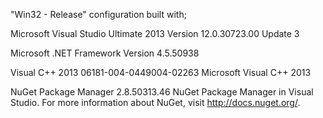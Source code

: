 "Win32 - Release" configuration built with;

Microsoft Visual Studio Ultimate 2013
Version 12.0.30723.00 Update 3

Microsoft .NET Framework
Version 4.5.50938

Visual C++ 2013   06181-004-0449004-02263
Microsoft Visual C++ 2013

NuGet Package Manager   2.8.50313.46
NuGet Package Manager in Visual Studio. For more information about NuGet, visit http://docs.nuget.org/.
